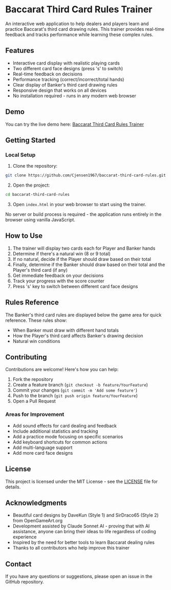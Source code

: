 # Baccarat Third Card Rules Trainer

An interactive web application to help dealers and players learn and practice Baccarat's third card drawing rules. This trainer provides real-time feedback and tracks performance while learning these complex rules.

## Features

- Interactive card display with realistic playing cards
- Two different card face designs (press 's' to switch)
- Real-time feedback on decisions
- Performance tracking (correct/incorrect/total hands)
- Clear display of Banker's third card drawing rules
- Responsive design that works on all devices
- No installation required - runs in any modern web browser

## Demo

You can try the live demo here: [Baccarat Third Card Rules Trainer](https://cjensen1967.github.io/baccarat-third-card-rules/)

## Getting Started

### Local Setup

1. Clone the repository:
```bash
git clone https://github.com/Cjensen1967/baccarat-third-card-rules.git
```

2. Open the project:
```bash
cd baccarat-third-card-rules
```

3. Open `index.html` in your web browser to start using the trainer.

No server or build process is required - the application runs entirely in the browser using vanilla JavaScript.

## How to Use

1. The trainer will display two cards each for Player and Banker hands
2. Determine if there's a natural win (8 or 9 total)
3. If no natural, decide if the Player should draw based on their total
4. Finally, determine if the Banker should draw based on their total and the Player's third card (if any)
5. Get immediate feedback on your decisions
6. Track your progress with the score counter
7. Press 's' key to switch between different card face designs

## Rules Reference

The Banker's third card rules are displayed below the game area for quick reference. These rules show:
- When Banker must draw with different hand totals
- How the Player's third card affects Banker's drawing decision
- Natural win conditions

## Contributing

Contributions are welcome! Here's how you can help:

1. Fork the repository
2. Create a feature branch (`git checkout -b feature/YourFeature`)
3. Commit your changes (`git commit -m 'Add some feature'`)
4. Push to the branch (`git push origin feature/YourFeature`)
5. Open a Pull Request

### Areas for Improvement

- Add sound effects for card dealing and feedback
- Include additional statistics and tracking
- Add a practice mode focusing on specific scenarios
- Add keyboard shortcuts for common actions
- Add multi-language support
- Add more card face designs

## License

This project is licensed under the MIT License - see the [LICENSE](LICENSE) file for details.

## Acknowledgments

- Beautiful card designs by DaveKun (Style 1) and SirDraco65 (Style 2) from OpenGameArt.org
- Development assisted by Claude Sonnet AI - proving that with AI assistance, anyone can bring their ideas to life regardless of coding experience
- Inspired by the need for better tools to learn Baccarat dealing rules
- Thanks to all contributors who help improve this trainer

## Contact

If you have any questions or suggestions, please open an issue in the GitHub repository.
